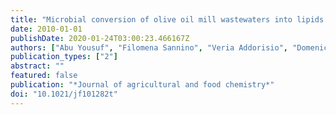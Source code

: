 ```yaml
---
title: "Microbial conversion of olive oil mill wastewaters into lipids suitable for biodiesel production"
date: 2010-01-01
publishDate: 2020-01-24T03:00:23.466167Z
authors: ["Abu Yousuf", "Filomena Sannino", "Veria Addorisio", "Domenico Pirozzi"]
publication_types: ["2"]
abstract: ""
featured: false
publication: "*Journal of agricultural and food chemistry*"
doi: "10.1021/jf101282t"
---
```


